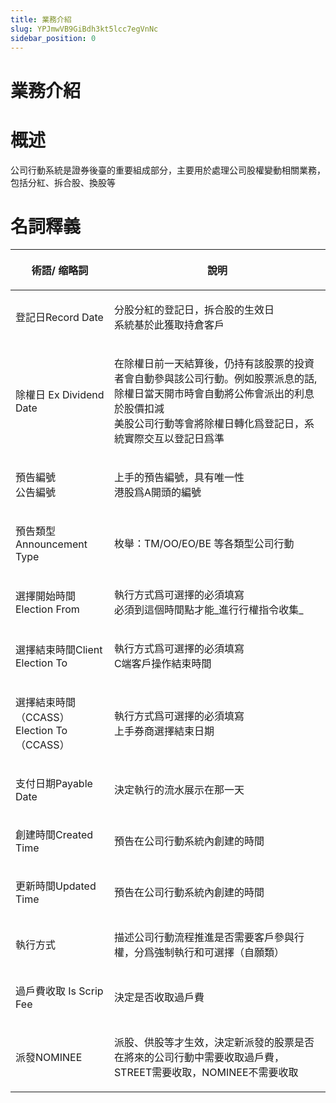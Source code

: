 ```yaml
---
title: 業務介紹
slug: YPJmwVB9GiBdh3kt5lcc7egVnNc
sidebar_position: 0
---
```



# 業務介紹

# 概述

公司行動系統是證券後臺的重要組成部分，主要用於處理公司股權變動相關業務，包括分紅、拆合股、換股等

# 名詞釋義

<table header_column="1" header_row="1">
<colgroup>
<col width="203"/>
<col width="719"/>
</colgroup>
<thead>
<tr><th><p><strong>術語/ 缩略詞</strong></p></th><th><p><strong>說明</strong></p></th></tr>
</thead>
<tbody>
<tr><td><p>登記日Record Date</p></td><td><p>分股分紅的登記日，拆合股的生效日<br/>系統基於此獲取持倉客戶</p></td></tr>
<tr><td><p>除權日 Ex Dividend Date</p></td><td><p>在除權日前一天結算後，仍持有該股票的投資者會自動參與該公司行動。例如股票派息的話, 除權日當天開市時會自動將公佈會派出的利息於股價扣減<br/>美股公司行動等會將除權日轉化爲登記日，系統實際交互以登記日爲準</p></td></tr>
<tr><td><p>預告編號<br/>公告編號</p></td><td><p>上手的預告編號，具有唯一性<br/>港股爲A開頭的編號</p></td></tr>
<tr><td><p>預告類型Announcement Type</p></td><td><p>枚舉：TM/OO/EO/BE 等各類型公司行動</p></td></tr>
<tr><td><p>選擇開始時間Election From</p></td><td><p>執行方式爲可選擇的必須填寫<br/>必須到這個時間點才能_進行行權指令收集_</p></td></tr>
<tr><td><p>選擇結束時間Client Election To</p></td><td><p>執行方式爲可選擇的必須填寫<br/>C端客戶操作結束時間</p></td></tr>
<tr><td><p>選擇結束時間（CCASS）Election To（CCASS）</p></td><td><p>執行方式爲可選擇的必須填寫<br/>上手券商選擇結束日期</p></td></tr>
<tr><td><p>支付日期Payable Date</p></td><td><p>決定執行的流水展示在那一天</p></td></tr>
<tr><td><p>創建時間Created Time</p></td><td><p>預告在公司行動系統內創建的時間</p></td></tr>
<tr><td><p>更新時間Updated Time</p></td><td><p>預告在公司行動系統內創建的時間</p></td></tr>
<tr><td><p>執行方式</p></td><td><p>描述公司行動流程推進是否需要客戶參與行權，分爲強制執行和可選擇（自願類）</p></td></tr>
<tr><td><p>過戶費收取 Is Scrip Fee</p></td><td><p>決定是否收取過戶費</p></td></tr>
<tr><td><p>派發NOMINEE</p></td><td><p>派股、供股等才生效，決定新派發的股票是否在將來的公司行動中需要收取過戶費，STREET需要收取，NOMINEE不需要收取</p></td></tr>
</tbody>
</table>

